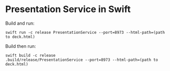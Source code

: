 # Presentation Service in Swift

Build and run:
```shell
swift run -c release PresentationService --port=8973 --html-path=(path to deck.html)
```

Build then run:
```shell
swift build -c release
.build/release/PresentationService --port=8973 --html-path=(path to deck.html)
```
